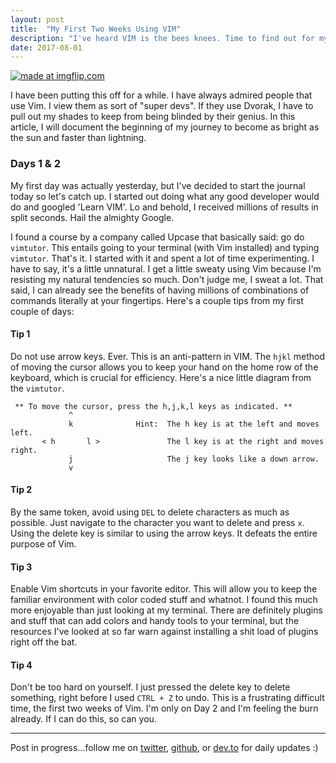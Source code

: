 ```yaml
--- 
layout: post
title:  "My First Two Weeks Using VIM"
description: "I've heard VIM is the bees knees. Time to find out for myself."
date: 2017-08-01
---
```


<a href="https://imgflip.com/i/1teh21"><img src="https://i.imgflip.com/1teh21.jpg" title="made at imgflip.com"/></a>

I have been putting this off for a while. I have always admired people that use Vim. I view them as sort of "super devs". If they use Dvorak, I have to pull out my shades to keep from being blinded by their genius. In this article, I will document the beginning of my journey to become as bright as the sun and faster than lightning.

### Days 1 & 2

My first day was actually yesterday, but I've decided to start the journal today so let's catch up. I started out doing what any good developer would do and googled 'Learn VIM'. Lo and behold, I received millions of results in split seconds. Hail the almighty Google.

I found a course by a company called Upcase that basically said: go do `vimtutor`. This entails going to your terminal (with Vim installed) and typing `vimtutor`. That's it. I started with it and spent a lot of time experimenting. I have to say, it's a little unnatural. I get a little sweaty using Vim because I'm resisting my natural tendencies so much. Don't judge me, I sweat a lot. That said, I can already see the benefits of having millions of combinations of commands literally at your fingertips. Here's a couple tips from my first couple of days:

#### Tip 1

Do not use arrow keys. Ever. This is an anti-pattern in VIM. The `hjkl` method of moving the cursor allows you to keep your hand on the home row of the keyboard, which is crucial for efficiency.
Here's a nice little diagram from the `vimtutor`.  
```
 ** To move the cursor, press the h,j,k,l keys as indicated. **
             ^
             k              Hint:  The h key is at the left and moves left.
       < h       l >               The l key is at the right and moves right.
             j                     The j key looks like a down arrow.
             v
```

#### Tip 2

By the same token, avoid using `DEL` to delete characters as much as possible. Just navigate to the character you want to delete and press `x`. Using the delete key is similar to using the arrow keys. It defeats the entire purpose of Vim.

#### Tip 3

Enable Vim shortcuts in your favorite editor. This will allow you to keep the familiar environment with color coded stuff and whatnot. I found this much more enjoyable than just looking at my terminal. There are definitely plugins and stuff that can add colors and handy tools to your terminal, but the resources I've looked at so far warn against installing a shit load of plugins right off the bat.

#### Tip 4 

Don't be too hard on yourself. I just pressed the delete key to delete something, right before I used `CTRL + Z` to undo. This is a frustrating difficult time, the first two weeks of Vim. I'm only on Day 2 and I'm feeling the burn already. If I can do this, so can you.



---

Post in progress...follow me on [twitter](), [github](), or [dev.to]() for daily updates :)